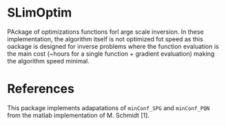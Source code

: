 # SLimOptim

PAckage of optimizations functions forl arge scale inversion. In these implementation, the algorithm itself is 
not optimized fot speed as this oackage is designed for inverse problems where the function evaluation is the main cost (~hours for a single function + gradient evaluation) making the algorithm speed minimal.

# References

This package implements adapatations of `minConf_SPG` and `minConf_PQN` from the matlab implementation of M. Schmidt [1].